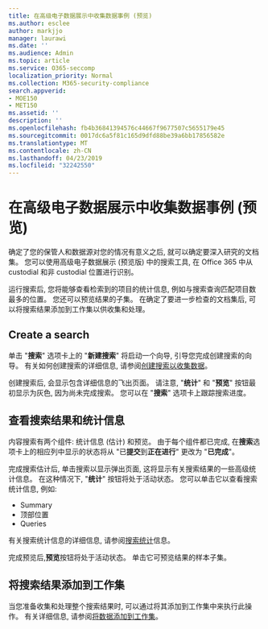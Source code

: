 ```yaml
---
title: 在高级电子数据展示中收集数据事例 (预览)
ms.author: esclee
author: markjjo
manager: laurawi
ms.date: ''
ms.audience: Admin
ms.topic: article
ms.service: O365-seccomp
localization_priority: Normal
ms.collection: M365-security-compliance
search.appverid:
- MOE150
- MET150
ms.assetid: ''
description: ''
ms.openlocfilehash: fb4b36841394576c44667f9677507c5655179e45
ms.sourcegitcommit: 0017dc6a5f81c165d9dfd88be39a6bb17856582e
ms.translationtype: MT
ms.contentlocale: zh-CN
ms.lasthandoff: 04/23/2019
ms.locfileid: "32242550"
---
```

# <a name="collect-data-for-a-case-in-advanced-ediscovery-preview"></a>在高级电子数据展示中收集数据事例 (预览)

确定了您的保管人和数据源对您的情况有意义之后, 就可以确定要深入研究的文档集。 您可以使用高级电子数据展示 (预览版) 中的搜索工具, 在 Office 365 中从 custodial 和非 custodial 位置进行识别。

运行搜索后, 您将能够查看检索到的项目的统计信息, 例如与搜索查询匹配项目数最多的位置。 您还可以预览结果的子集。 在确定了要进一步检查的文档集后, 可以将搜索结果添加到工作集以供收集和处理。

## <a name="create-a-search"></a>Create a search

单击 "**搜索**" 选项卡上的 "**新建搜索**" 将启动一个向导, 引导您完成创建搜索的向导。 有关如何创建搜索的详细信息, 请参阅[创建搜索以收集数据](create-search-to-collect-data.md)。

创建搜索后, 会显示包含详细信息的飞出页面。 请注意, "**统计**" 和 "**预览**" 按钮最初显示为灰色, 因为尚未完成搜索。 您可以在 "**搜索**" 选项卡上跟踪搜索进度。

## <a name="view-search-results-and-statistics"></a>查看搜索结果和统计信息
内容搜索有两个组件: 统计信息 (估计) 和预览。 由于每个组件都已完成, 在**搜索**选项卡上的相应列中显示的状态将从 "已**提交**到**正在进行**" 更改为 "**已完成**"。

完成搜索估计后, 单击搜索以显示弹出页面, 这将显示有关搜索结果的一些高级统计信息。 在这种情况下, "**统计**" 按钮将处于活动状态。 您可以单击它以查看搜索统计信息, 例如:

- Summary
- 顶部位置
- Queries

有关搜索统计信息的详细信息, 请参阅[搜索统计](search-statistics.md)信息。

完成预览后,**预览**按钮将处于活动状态。 单击它可预览结果的样本子集。

## <a name="adding-search-results-to-a-working-set"></a>将搜索结果添加到工作集

当您准备收集和处理整个搜索结果时, 可以通过将其添加到工作集中来执行此操作。 有关详细信息, 请参阅[将数据添加到工作集](add-data-to-working-set.md)。 